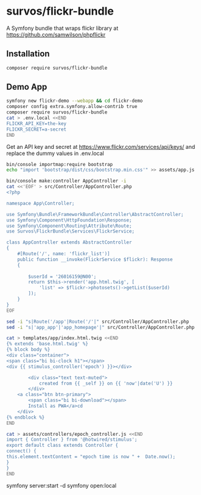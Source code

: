 # survos/flickr-bundle

A Symfony bundle that wraps flickr library at https://github.com/samwilson/phpflickr

## Installation

```bash
composer require survos/flickr-bundle
```

## Demo App

```bash
symfony new flickr-demo --webapp && cd flickr-demo
composer config extra.symfony.allow-contrib true
composer require survos/flickr-bundle
cat > .env.local <<END
FLICKR_API_KEY=the-key
FLICKR_SECRET=a-secret
END
```


Get an API key and secret at https://www.flickr.com/services/api/keys/ and replace the dummy values in .env.local


```bash
bin/console importmap:require bootstrap
echo "import 'bootstrap/dist/css/bootstrap.min.css'" >> assets/app.js

bin/console make:controller AppController -i
cat <<'EOF' > src/Controller/AppController.php
<?php

namespace App\Controller;

use Symfony\Bundle\FrameworkBundle\Controller\AbstractController;
use Symfony\Component\HttpFoundation\Response;
use Symfony\Component\Routing\Attribute\Route;
use Survos\FlickrBundle\Services\FlickrService;

class AppController extends AbstractController
{
    #[Route('/', name: 'flickr_list')]
    public function __invoke(FlickrService $flickr): Response
    {
    
        $userId = '26016159@N00';
        return $this->render('app.html.twig', [
            'list' => $flickr->photosets()->getList($userId)
        ]);
    }
}
EOF

sed -i "s|Route('/app'|Route('/'|" src/Controller/AppController.php
sed -i "s|'app_app'|'app_homepage'|" src/Controller/AppController.php

cat > templates/app/index.html.twig <<END
{% extends 'base.html.twig' %}
{% block body %}
<div class="container">
<span class="bi bi-clock h1"></span>
<div {{ stimulus_controller('epoch') }}></div>

        <div class="text text-muted">
            created from {{ _self }} on {{ 'now'|date('U') }}
        </div>
    <a class="btn btn-primary">
        <span class="bi bi-download"></span>
        Install as PWA</a>cd 
    </div>
{% endblock %}
END

cat > assets/controllers/epoch_controller.js <<END
import { Controller } from '@hotwired/stimulus';
export default class extends Controller {
connect() {
this.element.textContent = "epoch time is now " +  Date.now();
}
}
END
```

symfony server:start -d
symfony open:local




